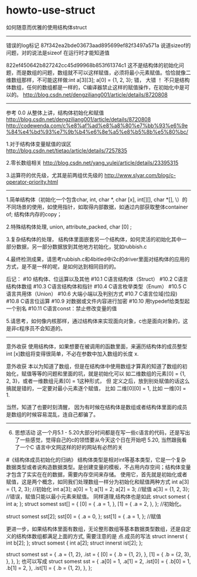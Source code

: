 # howto-use-struct
如何随意而优雅的使用结构体struct

-----------------------------------------------------------------------------------------
错误的log标记
87f342ea2bde03673aad895699ef82f3497a571a
说道sizeof的问题，对的说法是sizeof 在运行时才能知道值

822ef450642b827242cc45d99968b853f61374c1
这不是结构体的初始化问题，而是数组的问题，数组就不可以这样赋值，必须将最小元素赋值。恰恰就像二维数组那样，不可能这样做:int a[3][3]; a[0] = {1, 2, 3}; 错， 大错 ！
不只是结构体数组，任何的数组都是一样的，C编译器禁止这样的赋值操作，在初始化中是可以的。
http://blog.csdn.net/dengziliang001/article/details/8720808

-------------------------------------------------------------------------------------------
参考
0.0 从整体上讲，结构体初始化和赋值
http://blog.csdn.net/dengziliang001/article/details/8720808
http://codewenda.com/c%e8%af%ad%e8%a8%80%e7%bb%93%e6%9e%84%e4%bd%93%e7%9b%b4%e6%8e%a5%e8%b5%8b%e5%80%bc/

1.对于结构体变量赋值的误区
http://blog.csdn.net/tietao/article/details/7257835

2.零长数组相关
http://blog.csdn.net/yang_yulei/article/details/23395315

3.运算符的优先级，尤其是前两组优先级的
http://www.slyar.com/blog/c-operator-priority.html

---------------------------------------------------------------------------------------------
1.简单结构体（初始化一个包含char, int, char \*, char [x], int[][], char \*[], \）的不同场景的使用，如使用指针，如取得内部数据，如通过内部获取整体container of; 结构体内存的copy；

2.特殊结构体处理, union, attribute\_packed, char [0] ;

3.复杂结构体的处理， 结构体里面嵌套另一个结构体，如何灵活的初始化其中一部分数据，另一部分数据放到其他地方初始化，犹如rubbish.c

4.最终检测成果，请思考rubbish.c和4bitled中i2c的driver里面对结构体的应用的方式，是不是一样的呢，是如何达到相同目的的。

后记：
#10 结构体、位运算以及其他
#10.1 C语言结构体（Struct）
#10.2 C语言结构体数组
#10.3 C语言结构体和指针
#10.4 C语言枚举类型（Enum）
#10.5 C语言共用体（Union）
#10.6 大端小端以及判别方式
#10.7 C语言位域(位段)
#10.8 C语言位运算
#10.9 对数据或文件内容进行加密
#10.10 用typedef给类型起一个别名
#10.11 C语言const：禁止修改变量的值

5.请思考，如何像内核那样，通过结构体来实现面向对象，c也是面向对象的，这是非c程序员不会知道的。

---------------------------------------------------------------------------------
意外收获
使用结构体，如果想要在被调用的函数里面，来遍历结构体的成员整型int [x]数组将变得很简单，不必在参数中加入数组的长度 x.

意外收获
本以为知道了数组，但是在结构体中使用数组才算真的知道了数组的初始化，赋值等等的问题和里面的坑，就是初始化可以 如二维数组的元素[0] = {1, 2, 3}，或者一维数组元素[0] = 1这种形式， 但
定义之后，放到别处赋值的话这么搞就是错的，一定要对最小元素逐个赋值， 比如 二维[0][0] = 1, 比如 一维[0] = 1.

当然，知道了也要时刻清醒， 因为有时候在结构体是数组或者结构体里面的成员是数组的时候容易混乱，连自己都骗了。


--------------------------------------------------------------------------------
6. 思想活动
这一个月5.1 - 5.20大部分时间都是在写一些c语言的代码，还是写出了一些感觉，觉得自己的c的领悟要从今天这个日在开始吧 5.20, 当然跟我看了一个C 语言中文网这样的好的网站有必然的关

#《结构体成员初始化的归纳》
结构体类型是相对int等基本类型，它是一个复杂数据类型或者说构造数据类型。是创建变量的模板，不占用内存空间；结构体变量才包含了实实在在的数据，需要内存空间来存储。
使用它，首先就是初始化或者赋值，这是两个概念，如同我们处理数组一样分为初始化和赋值两种方式
int a[3] = {1, 2, 3}; //初始化
int a[3];
a[0] = 1; a[1] = 2; a[2] = 3; //赋值
a[3] = {1, 2, 3}; //错误，赋值只能以最小元素来赋值。
同样道理,结构体也是如此
struct somest {
	int a;
};
struct somest sst[] = {
	[0] = {
		.a = 1,
	},
	[1] = {
		.a = 2,
	},
};
//初始化。

struct somest sst[2];
sst[0] = {
	.a = 0,
};
sst[1] = {
	.a = 1,
};
//赋值

更进一步，如果结构体里面有数组，无论整形数组等基本数据类型数组，还是自定义的结构体数组都满足上面的方式, 需要注意的是 点.成员的写法
struct innerst {
	int b[2];
};
struct somest {
	int a[2];
	struct innerst ist[2];
};

struct somest sst = {
	.a = {1, 2},
	.ist = {
		[0] = {
			.b = {1, 2},
		},
		[1] = {
			.b = {2, 3},
		},
	},
};
也可以写成
struct somest sst = {
	.a[0] = 1,
	.a[1] = 2,
	.ist[0] = {
		.b[0] = 1,
		.b[1] = 2,
	},
	.ist[1] = {
		.b = {1, 2},
	},
};
